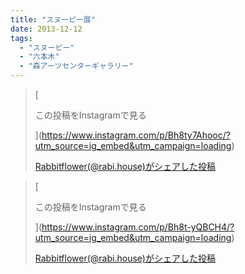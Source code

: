 ```yaml
---
title: "スヌーピー展"
date: 2013-12-12
tags: 
  - "スヌーピー"
  - "六本木"
  - "森アーツセンターギャラリー"
---
```


> [
> 
> この投稿をInstagramで見る
> 
> ](https://www.instagram.com/p/Bh8ty7Ahooc/?utm_source=ig_embed&utm_campaign=loading)
> 
> [Rabbitflower(@rabi.house)がシェアした投稿](https://www.instagram.com/p/Bh8ty7Ahooc/?utm_source=ig_embed&utm_campaign=loading)

<script async src="//www.instagram.com/embed.js"></script>

> [
> 
> この投稿をInstagramで見る
> 
> ](https://www.instagram.com/p/Bh8t-yQBCH4/?utm_source=ig_embed&utm_campaign=loading)
> 
> [Rabbitflower(@rabi.house)がシェアした投稿](https://www.instagram.com/p/Bh8t-yQBCH4/?utm_source=ig_embed&utm_campaign=loading)

<script async src="//www.instagram.com/embed.js"></script>
